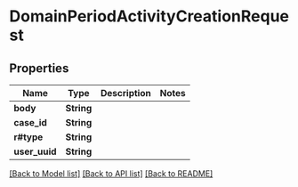 # DomainPeriodActivityCreationRequest

## Properties

Name | Type | Description | Notes
------------ | ------------- | ------------- | -------------
**body** | **String** |  | 
**case_id** | **String** |  | 
**r#type** | **String** |  | 
**user_uuid** | **String** |  | 

[[Back to Model list]](../README.md#documentation-for-models) [[Back to API list]](../README.md#documentation-for-api-endpoints) [[Back to README]](../README.md)


